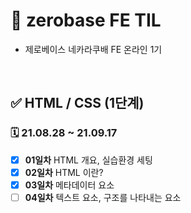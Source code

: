 # 📌 zerobase FE TIL
- 제로베이스 네카라쿠배 FE 온라인 1기  

<br>

## ✅ HTML / CSS (1단계) 
### 🗓 21.08.28 ~ 21.09.17
- [x]  **01일차** HTML 개요, 실습환경 세팅
- [x]  **02일차** HTML 이란? 
- [x]  **03일차** 메타데이터 요소
- [ ]  **04일차** 텍스트 요소, 구조를 나타내는 요소
